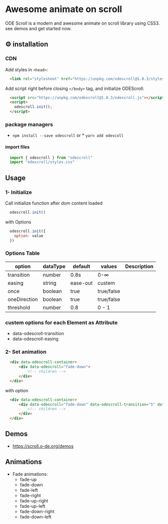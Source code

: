 # Awesome animate on scroll
ODE Scroll is a modern and awesome animate on scroll library using CSS3. see demos and get started now.
## ⚙ installation

### CDN
Add styles in `<head>`:

```html
  <link rel="stylesheet" href="https://unpkg.com/odescroll@1.0.3/styles.css" />
```

Add script right before closing `</body>` tag, and initialize ODEScroll:
```html
  <script src="https://unpkg.com/odescroll@1.0.3/odescroll.js"></script>
  <script>
    odescroll.init();
  </script>
```

### package managers

* `npm install --save odescroll`
or * `yarn add odescoll`



#### import files
```js
  import { odescroll } from "odescroll"
  import "odescroll/styles.css"
```

## Usage

### 1- Initialize 

Call initialize function after dom content loaded
```js
  odescroll.init()
```

with Options
```js
  odescroll.init({
    option: value
  })
```

### Options Table

| option           |     dataType    |  default                 | values           | Description                                               |
|------------------|-----------------|--------------------------|------------------|-----------------------------------------------------------|
| transition       | number          |   0.8s                   | 0-∞              |                                                           |
| easing           | string          |   ease-out               | custem           |                                                           |
| once             | boolean         |   true                   | true/false       |                                                           |
| oneDirection     | boolean         |   true                   | true/false       |                                                           |
| threshold        | number          |   0.8                    | 0 - 1            |                                                           |



### custem options for each Element as Attribute

* data-odescroll-transition
* data-odescroll-easing

### 2- Set animation 

```html
  <div data-odescroll-container>
      <div data-odescroll="fade-down"> 
          <!-- children -->
      </div>
  </div>
```

with option

```html
  <div data-odescroll-container>
      <div data-odescroll="fade-down" data-odescroll-transition="5" data-odescroll-easing="ease-in"> 
          <!-- children -->
      </div>
  </div>
```



## Demos
* https://scroll.o-de.org/demos



## Animations

 * Fade animations:
    * fade-up
    * fade-down
    * fade-left
    * fade-right
    * fade-up-right
    * fade-up-left
    * fade-down-right
    * fade-down-left

